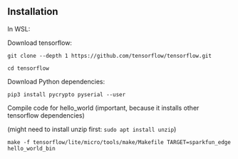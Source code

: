 ## Installation

In WSL:

Download tensorflow:

`git clone --depth 1 https://github.com/tensorflow/tensorflow.git`

`cd tensorflow`

Download Python dependencies:

`pip3 install pycrypto pyserial --user`

Compile code for hello_world (important, because it installs other tensorflow dependencies)

(might need to install unzip first: `sudo apt install unzip`)

`make -f tensorflow/lite/micro/tools/make/Makefile TARGET=sparkfun_edge hello_world_bin`